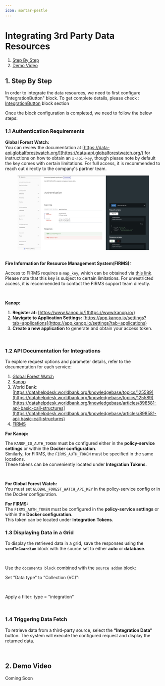 ```yaml
---
icon: mortar-pestle
---
```


# Integrating 3rd Party Data Resources

1. [Step By Step](./#id-1.-step-by-step)
2. [Demo Video](./#id-2.-demo-video)

## 1. Step By Step <a href="#id-1.-step-by-step" id="id-1.-step-by-step"></a>

In order to integrate the data resources, we need to first configure "IntegrationButton" block. To get complete details, please check : [IntegrationButton](https://docs.hedera.com/guardian-dev-1/~/revisions/o57QY9WeuCWYIoDgpoV6/guardian/standard-registry/policies/policy-creation/introduction/integrationbutton-block) block section

Once the block configuration is completed, we need to follow the below steps:

### 1.1 Authentication Requirements <a href="#id-1.1-authentication-requirements" id="id-1.1-authentication-requirements"></a>

**Global Forest Watch:**\
You can review the documentation at [https://data-api.globalforestwatch.org/](https://data-api.globalforestwatch.org/) for instructions on how to obtain an `x-api-key`, though please note by default the key comes with certain limitations. For full access, it is recommended to reach out directly to the company's partner team.

<figure><img src="../../../../.gitbook/assets/image (122).png" alt=""><figcaption></figcaption></figure>

\
**Fire Information for Resource Management System**(**FIRMS):**

Access to FIRMS requires a `map_key`, which can be obtained via [this link](https://firms.modaps.eosdis.nasa.gov/api/map_key/). Please note that this key is subject to certain limitations. For unrestricted access, it is recommended to contact the FIRMS support team directly.

<figure><img src="https://docs.hedera.com/guardian/~gitbook/image?url=https%3A%2F%2F1556785885-files.gitbook.io%2F%7E%2Ffiles%2Fv0%2Fb%2Fgitbook-x-prod.appspot.com%2Fo%2Fspaces%252FNYWPEEAknX9Vki1yV5HY%252Fuploads%252FOnszj42ZGs868k0Cc5Fn%252Fimage.png%3Falt%3Dmedia%26token%3Dc1a6aced-c18c-4a25-bf47-bc3df008e997&#x26;width=768&#x26;dpr=4&#x26;quality=100&#x26;sign=e198e324&#x26;sv=2" alt=""><figcaption></figcaption></figure>

**Kanop:**

1. **Register at:** [https://www.kanop.io/](https://www.kanop.io/)
2. **Navigate to Application Settings:** [https://app.kanop.io/settings?tab=applications](https://app.kanop.io/settings?tab=applications)
3. **Create a new application** to generate and obtain your access token.

<figure><img src="https://docs.hedera.com/guardian/~gitbook/image?url=https%3A%2F%2F1556785885-files.gitbook.io%2F%7E%2Ffiles%2Fv0%2Fb%2Fgitbook-x-prod.appspot.com%2Fo%2Fspaces%252FNYWPEEAknX9Vki1yV5HY%252Fuploads%252Fm13WOcAVvAShPXjfZPJl%252Fimage.png%3Falt%3Dmedia%26token%3D781b2dc7-ad69-4416-b8de-54ec0deef8c7&#x26;width=768&#x26;dpr=4&#x26;quality=100&#x26;sign=775da9f8&#x26;sv=2" alt=""><figcaption></figcaption></figure>

### 1.2 API Documentation for Integrations <a href="#id-1.2-api-documentation-for-integrations" id="id-1.2-api-documentation-for-integrations"></a>

To explore request options and parameter details, refer to the documentation for each service:

1. [Global Forest Watch](https://data-api.globalforestwatch.org/)
2. [Kanop](https://main.api.kanop.io/projects/docs)
3. World Bank: [https://datahelpdesk.worldbank.org/knowledgebase/topics/125589](https://datahelpdesk.worldbank.org/knowledgebase/topics/125589) [https://datahelpdesk.worldbank.org/knowledgebase/articles/898581-api-basic-call-structures](https://datahelpdesk.worldbank.org/knowledgebase/articles/898581-api-basic-call-structures)
4. [FIRMS](https://firms.modaps.eosdis.nasa.gov/api/)

**For Kanop:**

The `KANOP_IO_AUTH_TOKEN` must be configured either in the **policy-service settings** or within the **Docker configuration**.\
Similarly, for FIRMS, the `FIRMS_AUTH_TOKEN` must be specified in the same locations.\
These tokens can be conveniently located under **Integration Tokens**.

<figure><img src="https://docs.hedera.com/guardian/~gitbook/image?url=https%3A%2F%2F1556785885-files.gitbook.io%2F%7E%2Ffiles%2Fv0%2Fb%2Fgitbook-x-prod.appspot.com%2Fo%2Fspaces%252FNYWPEEAknX9Vki1yV5HY%252Fuploads%252FBTeJ3P0FytrW8RROd2mg%252Fimage.png%3Falt%3Dmedia%26token%3D2d646ba2-852e-4f83-9444-1da7e5e74d50&#x26;width=768&#x26;dpr=4&#x26;quality=100&#x26;sign=7a19082a&#x26;sv=2" alt=""><figcaption></figcaption></figure>

**For Global Forest Watch:**\
You must set `GLOBAL_FOREST_WATCH_API_KEY` in the policy-service config or in the Docker configuration.

**For FIRMS:**\
The `FIRMS_AUTH_TOKEN` must be configured in the **policy-service settings** or within the **Docker configuration**.\
This token can be located under **Integration Tokens**.

### 1.3 Displaying Data in a Grid <a href="#id-1.3-displaying-data-in-a-grid" id="id-1.3-displaying-data-in-a-grid"></a>

To display the retrieved data in a grid, save the responses using the **`sendToGuardian`** block with the source set to either **auto** or **database**.

<figure><img src="https://docs.hedera.com/guardian/~gitbook/image?url=https%3A%2F%2F1556785885-files.gitbook.io%2F%7E%2Ffiles%2Fv0%2Fb%2Fgitbook-x-prod.appspot.com%2Fo%2Fspaces%252FNYWPEEAknX9Vki1yV5HY%252Fuploads%252FIx3faefRPqKRIVd3C3ls%252Fimage.png%3Falt%3Dmedia%26token%3Db859d70a-90c8-4a5d-9bd4-9cc4a2464369&#x26;width=768&#x26;dpr=4&#x26;quality=100&#x26;sign=dc87a854&#x26;sv=2" alt=""><figcaption></figcaption></figure>

Use the `documents block` combined with the `source addon` block:

Set "Data type" to "Collection (VC)":

<figure><img src="https://docs.hedera.com/guardian/~gitbook/image?url=https%3A%2F%2F1556785885-files.gitbook.io%2F%7E%2Ffiles%2Fv0%2Fb%2Fgitbook-x-prod.appspot.com%2Fo%2Fspaces%252FNYWPEEAknX9Vki1yV5HY%252Fuploads%252Fn2PO48u2HUzedfGk0lcr%252Fimage.png%3Falt%3Dmedia%26token%3D811c6f16-f9a3-4ff2-a48e-10d786bc19d2&#x26;width=768&#x26;dpr=4&#x26;quality=100&#x26;sign=74ed2cf9&#x26;sv=2" alt=""><figcaption></figcaption></figure>

Apply a filter: type = "integration"

<figure><img src="https://docs.hedera.com/guardian/~gitbook/image?url=https%3A%2F%2F1556785885-files.gitbook.io%2F%7E%2Ffiles%2Fv0%2Fb%2Fgitbook-x-prod.appspot.com%2Fo%2Fspaces%252FNYWPEEAknX9Vki1yV5HY%252Fuploads%252Fkm18omNQvp5sX6azEZCB%252Fimage.png%3Falt%3Dmedia%26token%3D3495c318-6520-48d5-acb5-5d5e4d64fde3&#x26;width=768&#x26;dpr=4&#x26;quality=100&#x26;sign=48dfa167&#x26;sv=2" alt=""><figcaption></figcaption></figure>

### 1.4 Triggering Data Fetch <a href="#id-1.4-triggering-data-fetch" id="id-1.4-triggering-data-fetch"></a>

To retrieve data from a third-party source, select the **“Integration Data”** button. The system will execute the configured request and display the returned data.

<figure><img src="https://docs.hedera.com/guardian/~gitbook/image?url=https%3A%2F%2F1556785885-files.gitbook.io%2F%7E%2Ffiles%2Fv0%2Fb%2Fgitbook-x-prod.appspot.com%2Fo%2Fspaces%252FNYWPEEAknX9Vki1yV5HY%252Fuploads%252FbbUTPiSarKJwb4N8Ii6h%252Fimage.png%3Falt%3Dmedia%26token%3D096e44e1-5a3f-45e2-bf30-f76dd511471b&#x26;width=768&#x26;dpr=4&#x26;quality=100&#x26;sign=3081b296&#x26;sv=2" alt=""><figcaption></figcaption></figure>

## 2. Demo Video <a href="#id-2.-demo-video" id="id-2.-demo-video"></a>

Coming Soon
